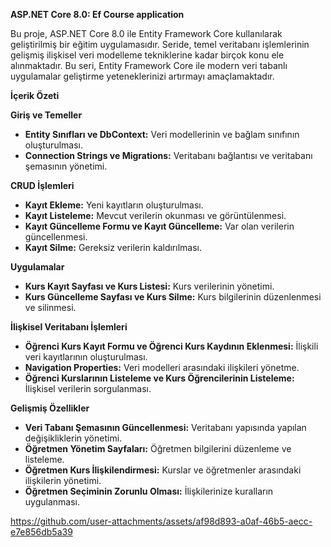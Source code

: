 
**ASP.NET Core 8.0: Ef Course application**

Bu proje, ASP.NET Core 8.0 ile Entity Framework Core kullanılarak geliştirilmiş bir eğitim uygulamasıdır. Seride, temel veritabanı işlemlerinin gelişmiş ilişkisel veri modelleme tekniklerine kadar birçok konu ele alınmaktadır. Bu seri, Entity Framework Core ile modern veri tabanlı uygulamalar geliştirme yeteneklerinizi artırmayı amaçlamaktadır.

**İçerik Özeti**

**Giriş ve Temeller**
- **Entity Sınıfları ve DbContext:** Veri modellerinin ve bağlam sınıfının oluşturulması.
- **Connection Strings ve Migrations:** Veritabanı bağlantısı ve veritabanı şemasının yönetimi.

**CRUD İşlemleri**
- **Kayıt Ekleme:** Yeni kayıtların oluşturulması.
- **Kayıt Listeleme:** Mevcut verilerin okunması ve görüntülenmesi.
- **Kayıt Güncelleme Formu ve Kayıt Güncelleme:** Var olan verilerin güncellenmesi.
- **Kayıt Silme:** Gereksiz verilerin kaldırılması.

**Uygulamalar**
- **Kurs Kayıt Sayfası ve Kurs Listesi:** Kurs verilerinin yönetimi.
- **Kurs Güncelleme Sayfası ve Kurs Silme:** Kurs bilgilerinin düzenlenmesi ve silinmesi.

**İlişkisel Veritabanı İşlemleri**
- **Öğrenci Kurs Kayıt Formu ve Öğrenci Kurs Kaydının Eklenmesi:** İlişkili veri kayıtlarının oluşturulması.
- **Navigation Properties:** Veri modelleri arasındaki ilişkileri yönetme.
- **Öğrenci Kurslarının Listeleme ve Kurs Öğrencilerinin Listeleme:** İlişkisel verilerin sorgulanması.

**Gelişmiş Özellikler**
- **Veri Tabanı Şemasının Güncellenmesi:** Veritabanı yapısında yapılan değişikliklerin yönetimi.
- **Öğretmen Yönetim Sayfaları:** Öğretmen bilgilerini düzenleme ve listeleme.
- **Öğretmen Kurs İlişkilendirmesi:** Kurslar ve öğretmenler arasındaki ilişkilerin yönetimi.
- **Öğretmen Seçiminin Zorunlu Olması:** İlişkilerinize kuralların uygulanması.




https://github.com/user-attachments/assets/af98d893-a0af-46b5-aecc-e7e856db5a39

